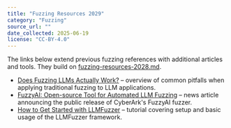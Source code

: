 ```yaml
---
title: "Fuzzing Resources 2029"
category: "Fuzzing"
source_url: ""
date_collected: 2025-06-19
license: "CC-BY-4.0"
---
```


The links below extend previous fuzzing references with additional articles and tools.
They build on [fuzzing-resources-2028.md](fuzzing-resources-2028.md).

- [Does Fuzzing LLMs Actually Work?](https://www.promptfoo.dev/blog/llm-fuzzing/) – overview of common pitfalls when applying traditional fuzzing to LLM applications.
- [FuzzyAI: Open-source Tool for Automated LLM Fuzzing](https://www.helpnetsecurity.com/2024/12/13/fuzzyai-automated-llm-fuzzing/) – news article announcing the public release of CyberArk's FuzzyAI fuzzer.
- [How to Get Started with LLMFuzzer](https://fxis.ai/edu/how-to-get-started-with-llmfuzzer-your-guide-to-fuzzing-large-language-models/) – tutorial covering setup and basic usage of the LLMFuzzer framework.
